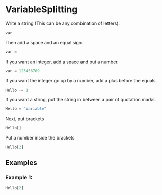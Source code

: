 # VariableSplitting

Write a string (This can be any combination of letters).

```python
var
```

Then add a space and an equal sign.

```python
var =
```

If you want an integer, add a space and put a number.

```python
var = 123456789
```
If you want the integer go up by a number, add a plus before the equals.
```python
Hello += 1
```
If you want a string, put the string in between a pair of quotation marks.

```python
Hello = "Variable"
```

Next, put brackets

```python
Hello[]
```

Put a number inside the brackets

```python
Hello[2]
```

## Examples

### Example 1:
```python
Hello[2]
```
